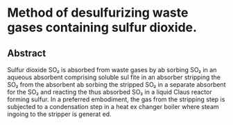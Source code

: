 # Method of desulfurizing waste gases containing sulfur dioxide.

## Abstract
Sulfur dioxide SO₂ is absorbed from waste gases by ab sorbing SO₂ in an aqueous absorbent comprising soluble sul fite in an absorber stripping the SO₂ from the absorbent ab sorbing the stripped SO₂ in a separate absorbent for the SO₂ and reacting the thus absorbed SO₂ in a liquid Claus reactor forming sulfur. In a preferred embodiment, the gas from the stripping step is subjected to a condensation step in a heat ex changer boiler where steam ingoing to the stripper is generat ed.